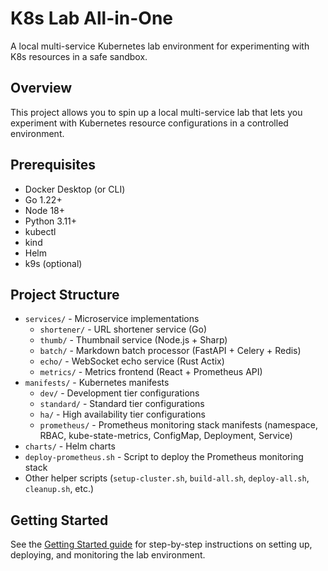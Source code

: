 # K8s Lab All-in-One

A local multi-service Kubernetes lab environment for experimenting with K8s resources in a safe sandbox.

## Overview

This project allows you to spin up a local multi-service lab that lets you experiment with Kubernetes resource configurations in a controlled environment.

## Prerequisites

- Docker Desktop (or CLI)
- Go 1.22+
- Node 18+
- Python 3.11+
- kubectl
- kind
- Helm
- k9s (optional)

## Project Structure

- `services/` - Microservice implementations
  - `shortener/` - URL shortener service (Go)
  - `thumb/` - Thumbnail service (Node.js + Sharp)
  - `batch/` - Markdown batch processor (FastAPI + Celery + Redis)
  - `echo/` - WebSocket echo service (Rust Actix)
  - `metrics/` - Metrics frontend (React + Prometheus API)
- `manifests/` - Kubernetes manifests
  - `dev/` - Development tier configurations
  - `standard/` - Standard tier configurations
  - `ha/` - High availability tier configurations
  - `prometheus/` - Prometheus monitoring stack manifests (namespace, RBAC, kube-state-metrics, ConfigMap, Deployment, Service)
- `charts/` - Helm charts
- `deploy-prometheus.sh` - Script to deploy the Prometheus monitoring stack
- Other helper scripts (`setup-cluster.sh`, `build-all.sh`, `deploy-all.sh`, `cleanup.sh`, etc.)

## Getting Started

See the [Getting Started guide](GETTING_STARTED.md) for step-by-step instructions on setting up, deploying, and monitoring the lab environment.
